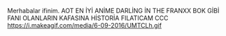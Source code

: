 Merhabalar ifinim.
AOT EN İYİ ANİME DARLİNG İN THE FRANXX BOK GİBİ FANI OLANLARIN KAFASINA HİSTORİA FILATICAM CCC
https://i.makeagif.com/media/6-09-2016/UMTCLh.gif
